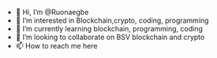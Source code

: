 - 👋 Hi, I’m @Ruonaegbe
- 👀 I’m interested in Blockchain,crypto, coding, programming 
- 🌱 I’m currently learning blockchain,  programming,  coding
- 💞️ I’m looking to collaborate on BSV blockchain and crypto 
- 📫 How to reach me here

<!---
Ruonaegbe/Ruonaegbe is a ✨ special ✨ repository because its `README.md` (this file) appears on your GitHub profile.
You can click the Preview link to take a look at your changes.
--->
